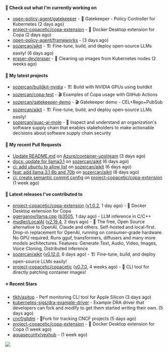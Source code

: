 #### 👷 Check out what I'm currently working on

- [open-policy-agent/gatekeeper](https://github.com/open-policy-agent/gatekeeper) - 🐊 Gatekeeper - Policy Controller for Kubernetes (2 days ago)
- [project-copacetic/copa-extension](https://github.com/project-copacetic/copa-extension) - 🐳 Docker Desktop extension for Copa (2 days ago)
- [open-policy-agent/frameworks](https://github.com/open-policy-agent/frameworks) -  (3 days ago)
- [sozercan/aikit](https://github.com/sozercan/aikit) - 🏗️ Fine-tune, build, and deploy open-source LLMs easily! (6 days ago)
- [eraser-dev/eraser](https://github.com/eraser-dev/eraser) - 🧹 Cleaning up images from Kubernetes nodes (2 weeks ago)

#### 🌱 My latest projects

- [sozercan/buildkit-nvidia](https://github.com/sozercan/buildkit-nvidia) - 🏗️ Build with NVIDIA GPUs using buildkit
- [sozercan/copa-test](https://github.com/sozercan/copa-test) - 🎬 Examples of Copa usage with GitHub Actions
- [sozercan/gatekeeper-demo](https://github.com/sozercan/gatekeeper-demo) - 🎬 Gatekeeper demo - CEL&#43;Rego&#43;PubSub
- [sozercan/aikit](https://github.com/sozercan/aikit) - 🏗️ Fine-tune, build, and deploy open-source LLMs easily!
- [sozercan/guac-ai-mole](https://github.com/sozercan/guac-ai-mole) - 🥑 Inspect and understand an organization&#39;s software supply chain that enables stakeholders to make actionable decisions about software supply chain security

#### 🔨 My recent Pull Requests

- [Update README.md](https://github.com/Azure/container-upstream/pull/140) on [Azure/container-upstream](https://github.com/Azure/container-upstream) (3 days ago)
- [docs: update for llama3.1](https://github.com/sozercan/aikit/pull/349) on [sozercan/aikit](https://github.com/sozercan/aikit) (6 days ago)
- [ci: add ubuntu to allow list](https://github.com/sozercan/aikit/pull/348) on [sozercan/aikit](https://github.com/sozercan/aikit) (6 days ago)
- [feat: add llama 3.1 8b and 70b](https://github.com/sozercan/aikit/pull/344) on [sozercan/aikit](https://github.com/sozercan/aikit) (6 days ago)
- [ci: create semantic commit config](https://github.com/project-copacetic/copa-extension/pull/30) on [project-copacetic/copa-extension](https://github.com/project-copacetic/copa-extension) (1 week ago)

#### 🚀 Latest releases I've contributed to

- [project-copacetic/copa-extension](https://github.com/project-copacetic/copa-extension) ([v1.0.2](https://github.com/project-copacetic/copa-extension/releases/tag/v1.0.2), 1 day ago) - 🐳 Docker Desktop extension for Copa
- [ggerganov/llama.cpp](https://github.com/ggerganov/llama.cpp) ([b3505](https://github.com/ggerganov/llama.cpp/releases/tag/b3505), 1 day ago) - LLM inference in C/C&#43;&#43;
- [mudler/LocalAI](https://github.com/mudler/LocalAI) ([v2.19.4](https://github.com/mudler/LocalAI/releases/tag/v2.19.4), 2 days ago) - :robot: The free, Open Source alternative to OpenAI, Claude and others. Self-hosted and local-first. Drop-in replacement for OpenAI,  running on consumer-grade hardware. No GPU required. Runs gguf, transformers, diffusers and many more models architectures. Features: Generate Text, Audio, Video, Images, Voice Cloning, Distributed inference
- [sozercan/aikit](https://github.com/sozercan/aikit) ([v0.12.0](https://github.com/sozercan/aikit/releases/tag/v0.12.0), 6 days ago) - 🏗️ Fine-tune, build, and deploy open-source LLMs easily!
- [project-copacetic/copacetic](https://github.com/project-copacetic/copacetic) ([v0.7.0](https://github.com/project-copacetic/copacetic/releases/tag/v0.7.0), 4 weeks ago) - 🧵 CLI tool for directly patching container images!

#### ⭐ Recent Stars

- [tlkh/asitop](https://github.com/tlkh/asitop) - Perf monitoring CLI tool for Apple Silicon (3 days ago)
- [kubernetes-sigs/dra-example-driver](https://github.com/kubernetes-sigs/dra-example-driver) - Example DRA driver that developers can fork and modify to get them started writing their own. (5 days ago)
- [cncf/gitdm](https://github.com/cncf/gitdm) - 📜Fork for tracking CNCF projects (5 days ago)
- [project-copacetic/copa-extension](https://github.com/project-copacetic/copa-extension) - 🐳 Docker Desktop extension for Copa (1 week ago)
- [aquasecurity/vexhub](https://github.com/aquasecurity/vexhub) -  (1 week ago)

![](https://github-readme-stats.vercel.app/api?username=sozercan&theme=vision-friendly-dark&hide_border=false&include_all_commits=true&count_private=true)
